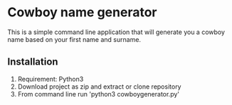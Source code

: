 # Cowboy name generator
This is a simple command line application that will generate you a cowboy name based on your first name and surname. 

## Installation
1. Requirement: Python3
2. Download project as zip and extract or clone repository
3. From command line run 'python3 cowboygenerator.py'
